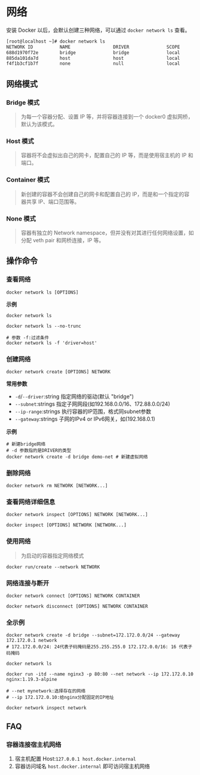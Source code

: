 # 网络

安装 Docker 以后，会默认创建三种网络，可以通过 `docker network ls` 查看。

```bash
[root@localhost ~]# docker network ls
NETWORK ID          NAME                DRIVER              SCOPE
688d1970f72e        bridge              bridge              local
885da101da7d        host                host                local
f4f1b3cf1b7f        none                null                local
```

## 网络模式

### Bridge 模式

> 为每一个容器分配、设置 IP 等，并将容器连接到一个 docker0 虚拟网桥，默认为该模式。

### Host 模式

> 容器将不会虚拟出自己的网卡，配置自己的 IP 等，而是使用宿主机的 IP 和端口。

### Container 模式 

> 新创建的容器不会创建自己的网卡和配置自己的 IP，而是和一个指定的容器共享 IP、端口范围等。

### None 模式

> 容器有独立的 Network namespace，但并没有对其进行任何网络设置，如分配 veth pair 和网桥连接，IP 等。

## 操作命令

### 查看网络

```shell
docker network ls [OPTIONS]
```

**示例**

```shell
docker network ls

docker network ls --no-trunc

# 参数 -f:过滤条件
docker network ls -f 'driver=host'
```

### 创建网络

```shell
docker network create [OPTIONS] NETWORK
```

**常用参数**

- `-d`/`--driver`:string 指定网络的驱动(默认 "bridge")
- `--subnet`:strings 指定子网网段(如192.168.0.0/16、172.88.0.0/24)
- `--ip-range`:strings  执行容器的IP范围，格式同subnet参数
- `--gateway`:strings 子网的IPv4 or IPv6网关，如(192.168.0.1)

**示例**

```shell
# 新建bridge网络
# -d 参数指的是DRIVER的类型
docker network create -d bridge demo-net # 新建虚拟网络
```

### 删除网络

```shell
docker network rm NETWORK [NETWORK...]
```

### 查看网络详细信息

```shell
docker network inspect [OPTIONS] NETWORK [NETWORK...]

docker inspect [OPTIONS] NETWORK [NETWORK...]
```

### 使用网络

> 为启动的容器指定网络模式

```shell
docker run/create --network NETWORK
```

### 网络连接与断开

```shell
docker network connect [OPTIONS] NETWORK CONTAINER 

docker network disconnect [OPTIONS] NETWORK CONTAINER
```

### 全示例

```shell
docker network create -d bridge --subnet=172.172.0.0/24 --gateway 172.172.0.1 network
# 172.172.0.0/24: 24代表子码掩码是255.255.255.0 172.172.0.0/16: 16 代表子码掩码

docker network ls

docker run -itd --name nginx3 -p 80:80 --net network --ip 172.172.0.10 nginx:1.19.3-alpine

# --net mynetwork:选择存在的网络
# --ip 172.172.0.10:给nginx分配固定的IP地址

docker network inspect network
```

## FAQ

### 容器连接宿主机网络

1. 宿主机配置 Host:`127.0.0.1 host.docker.internal`
2. 容器访问域名 `host.docker.internal` 即可访问宿主机网络